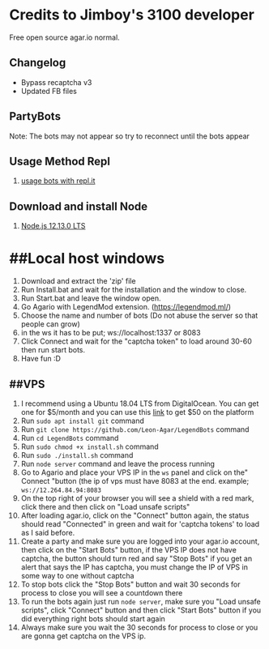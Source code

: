 # Credits to Jimboy's 3100 developer
Free open source agar.io normal.
## Changelog
* Bypass recaptcha v3
* Updated FB files

## PartyBots
Note: The bots may not appear so try to reconnect until the bots appear

## Usage Method Repl
1. [usage bots with repl.it](https://www.youtube.com/watch?v=xIupgFR7ZTY)

## Download and install Node
1. [Node.js 12.13.0 LTS](https://nodejs.org/)

# ##Local host windows
1. Download and extract the 'zip' file
2. Run Install.bat and wait for the installation and the window to close.
3. Run Start.bat and leave the window open.
4. Go Agario with LegendMod extension. (https://legendmod.ml/)
5. Choose the name and number of bots (Do not abuse the server so that people can grow)
6. in the ws it has to be put; ws://localhost:1337 or 8083
7. Click Connect and wait for the "captcha token" to load around 30-60 then run start bots.
8. Have fun :D

##VPS
-------
1. I recommend using a Ubuntu 18.04 LTS from DigitalOcean. You can get one for $5/month and you can use this [link](https://m.do.co/c/fa7a805f6e60) to get $50 on the platform
2. Run `sudo apt install git` command
3. Run `git clone https://github.com/Leon-Agar/LegendBots` command
4. Run `cd LegendBots` command
5. Run `sudo chmod +x install.sh` command
6. Run `sudo ./install.sh` command
7. Run `node server` command and leave the process running
8. Go to Agario and place your VPS IP in the `ws` panel and click on the" Connect "button (the ip of vps must have 8083 at the end. example; `ws://12.264.84.94:8083`
9. On the top right of your browser you will see a shield with a red mark, click there and then click on "Load unsafe scripts"
10. After loading agar.io, click on the "Connect" button again, the status should read "Connected" in green and wait for 'captcha tokens' to load as I said before.
11. Create a party and make sure you are logged into your agar.io account, then click on the "Start Bots" button, if the VPS IP does not have captcha, the button should turn red and say "Stop Bots" if you get an alert that says the IP has captcha, you must change the IP of VPS in some way to one without captcha
12. To stop bots click the "Stop Bots" button and wait 30 seconds for process to close you will see a countdown there
13. To run the bots again just run `node server`, make sure you "Load unsafe scripts", click "Connect" button and then click "Start Bots" button if you did everything right bots should start again
14. Always make sure you wait the 30 seconds for process to close or you are gonna get captcha on the VPS ip.
